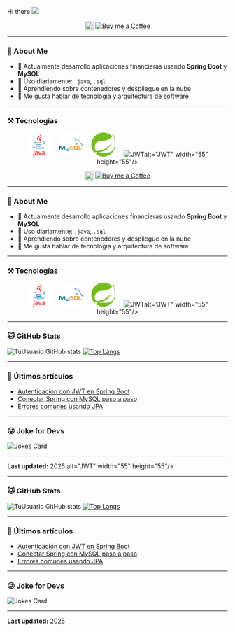  Hi there <img src="https://github.com/TheDudeThatCode/TheDudeThatCode/blob/master/Assets/Hi.gif" width="29px">

<p align="center">
<a href="https://hashnode.com/@apoorvtyagi" target="blank"><img align="center" src="https://cdn.jsdelivr.net/npm/simple-icons@3.0.1/icons/hashnode.svg" height="20" width="20" /></a>
<a href="https://www.buymeacoffee.com/apoorvtyagi"><img align="center" alt="Buy me a Coffee" width="22px" src="https://cdn.jsdelivr.net/npm/simple-icons@3.0.1/icons/buymeacoffee.svg" /></a>
</p>

---

### 🤵 About Me

- 🏦 Actualmente desarrollo aplicaciones financieras usando **Spring Boot** y **MySQL**
- 🤔 Uso diariamente: `.java`, `.sql`
- 🌱 Aprendiendo sobre contenedores y despliegue en la nube
- 💬 Me gusta hablar de tecnología y arquitectura de software

---



### ⚒️ Tecnologías

<p align="center">
  <img src="https://github.com/devicons/devicon/raw/master/icons/java/java-original-wordmark.svg" alt="Java" width="55" height="55" style="margin-right:15px;"/>
  <img src="https://github.com/devicons/devicon/raw/master/icons/mysql/mysql-original-wordmark.svg" alt="MySQL" width="55" height="55" style="margin-right:15px;"/>
  <img src="https://github.com/devicons/devicon/raw/master/icons/spring/spring-original.svg" alt="Spring" width="55" height="55" style="margin-right:15px;"/>
  <img src="https://cdn-icons-png.flaticon.com/512/5968/5968292.png" alt="JWT" width="55" height="55"/>alt="JWT" width="55" height="55"/>
</p>


<p align="center">
<a href="https://hashnode.com/@apoorvtyagi" target="blank"><img align="center" src="https://cdn.jsdelivr.net/npm/simple-icons@3.0.1/icons/hashnode.svg" height="20" width="20" /></a>
<a href="https://www.buymeacoffee.com/apoorvtyagi"><img align="center" alt="Buy me a Coffee" width="22px" src="https://cdn.jsdelivr.net/npm/simple-icons@3.0.1/icons/buymeacoffee.svg" /></a>
</p>

---

### 🤵 About Me

- 🏦 Actualmente desarrollo aplicaciones financieras usando **Spring Boot** y **MySQL**
- 🤔 Uso diariamente: `.java`, `.sql`
- 🌱 Aprendiendo sobre contenedores y despliegue en la nube
- 💬 Me gusta hablar de tecnología y arquitectura de software

---



### ⚒️ Tecnologías

<p align="center">
  <img src="https://github.com/devicons/devicon/raw/master/icons/java/java-original-wordmark.svg" alt="Java" width="55" height="55" style="margin-right:15px;"/>
  <img src="https://github.com/devicons/devicon/raw/master/icons/mysql/mysql-original-wordmark.svg" alt="MySQL" width="55" height="55" style="margin-right:15px;"/>
  <img src="https://github.com/devicons/devicon/raw/master/icons/spring/spring-original.svg" alt="Spring" width="55" height="55" style="margin-right:15px;"/>
  <img src="https://cdn-icons-png.flaticon.com/512/5968/5968292.png" alt="JWT" width="55" height="55"/>alt="JWT" width="55" height="55"/>
</p>

---

### 🐱 GitHub Stats

![TuUsuario GitHub stats](https://github-readme-stats.vercel.app/api?username=TuUsuario&show_icons=true&theme=dark&hide_title=true)
[![Top Langs](https://github-readme-stats.vercel.app/api/top-langs/?username=TuUsuario&layout=compact&theme=dark)](https://github.com/anuraghazra/github-readme-stats)

---

### 📕 Últimos artículos

<!-- BLOG-POST-LIST:START -->
- [Autenticación con JWT en Spring Boot](https://apoorvtyagi.tech/jwt-con-spring)
- [Conectar Spring con MySQL paso a paso](https://apoorvtyagi.tech/mysql-con-spring)
- [Errores comunes usando JPA](https://apoorvtyagi.tech/errores-jpa)
<!-- BLOG-POST-LIST:END -->

---

### 😜 Joke for Devs

<img src="https://readme-jokes.vercel.app/api" alt="Jokes Card" />

---

**Last updated:** 2025 alt="JWT" width="55" height="55"/>
</p>

---

### 🐱 GitHub Stats

![TuUsuario GitHub stats](https://github-readme-stats.vercel.app/api?username=TuUsuario&show_icons=true&theme=dark&hide_title=true)
[![Top Langs](https://github-readme-stats.vercel.app/api/top-langs/?username=TuUsuario&layout=compact&theme=dark)](https://github.com/anuraghazra/github-readme-stats)

---

### 📕 Últimos artículos

<!-- BLOG-POST-LIST:START -->
- [Autenticación con JWT en Spring Boot](https://apoorvtyagi.tech/jwt-con-spring)
- [Conectar Spring con MySQL paso a paso](https://apoorvtyagi.tech/mysql-con-spring)
- [Errores comunes usando JPA](https://apoorvtyagi.tech/errores-jpa)
<!-- BLOG-POST-LIST:END -->

---

### 😜 Joke for Devs

<img src="https://readme-jokes.vercel.app/api" alt="Jokes Card" />

---

**Last updated:** 2025
